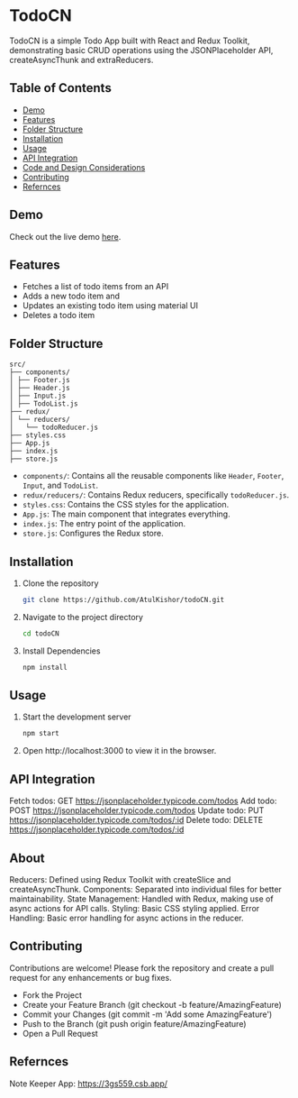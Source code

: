 # TodoCN

TodoCN is a simple Todo App built with React and Redux Toolkit, demonstrating basic CRUD operations using the JSONPlaceholder API, createAsyncThunk and extraReducers.

## Table of Contents

- [Demo](#demo)
- [Features](#features)
- [Folder Structure](#folder-structure)
- [Installation](#installation)
- [Usage](#usage)
- [API Integration](#api-integration)
- [Code and Design Considerations](#code-and-design-considerations)
- [Contributing](#contributing)
- [Refernces](#refernces)


## Demo

Check out the live demo [here](https://todocn.onrender.com/).

## Features

- Fetches a list of todo items from an API
- Adds a new todo item and
- Updates an existing todo item using material UI
- Deletes a todo item

## Folder Structure

    src/
    ├── components/
    │ ├── Footer.js
    │ ├── Header.js
    │ ├── Input.js
    │ ├── TodoList.js
    ├── redux/
    │ └── reducers/
    │   └── todoReducer.js
    ├── styles.css
    ├── App.js
    ├── index.js
    ├── store.js


- `components/`: Contains all the reusable components like `Header`, `Footer`, `Input`, and `TodoList`.
- `redux/reducers/`: Contains Redux reducers, specifically `todoReducer.js`.
- `styles.css`: Contains the CSS styles for the application.
- `App.js`: The main component that integrates everything.
- `index.js`: The entry point of the application.
- `store.js`: Configures the Redux store.

## Installation

1. Clone the repository
   ```sh
   git clone https://github.com/AtulKishor/todoCN.git
2. Navigate to the project directory
   ```sh
   cd todoCN
3. Install Dependencies
   ```sh
   npm install

## Usage
1. Start the development server
   ```sh
   npm start
2. Open http://localhost:3000 to view it in the browser.

## API Integration

Fetch todos: GET https://jsonplaceholder.typicode.com/todos
Add todo: POST https://jsonplaceholder.typicode.com/todos
Update todo: PUT https://jsonplaceholder.typicode.com/todos/:id
Delete todo: DELETE https://jsonplaceholder.typicode.com/todos/:id

## About

Reducers: Defined using Redux Toolkit with createSlice and createAsyncThunk.
Components: Separated into individual files for better maintainability.
State Management: Handled with Redux, making use of async actions for API calls.
Styling: Basic CSS styling applied.
Error Handling: Basic error handling for async actions in the reducer.

## Contributing

Contributions are welcome! Please fork the repository and create a pull request for any enhancements or bug fixes.

 - Fork the Project
 - Create your Feature Branch (git checkout -b feature/AmazingFeature)
 - Commit your Changes (git commit -m 'Add some AmazingFeature')
 - Push to the Branch (git push origin feature/AmazingFeature)
 - Open a Pull Request

## Refernces
Note Keeper App: https://3gs559.csb.app/
